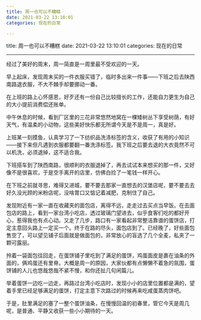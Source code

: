 ```yaml
---
title: 周一也可以不糟糕
date: 2021-03-22 13:10:01
categories: 现在的日常

---
```

title: 周一也可以不糟糕
date: 2021-03-22 13:10:01
categories: 现在的日常


---

经过了美好的周末，周一简直是一周里最不受欢迎的一天。

 

早上起床，发现周末买的一件衣服买错了，临时多出来一件事——下班之后去陕西南路退衣服，不大不棘手却要挪动一番。

 

在上班的路上心怀感恩，好歹还有一份自己比较擅长的工作，还能自力更生为自己的大小提前消费偿还账单。

 

中午休息的时候，看到厂区里的三花非常悠然地窝在一棵矮树丛下享受树荫，有好天气，有温柔的小动物，这些美好快乐都无所谓今天是不是周一，真是好。



上班某一刻摸鱼，认真学习了一下纺织品洗涤标签的含义，收获了有用的小知识——接下来但凡遇到衣服都要翻一番洗涤标签。我下班之后要去退的大衣竟然不可以机洗，必须退掉，这不适合我。

 

下班搭车到了陕西南路，很顺利的衣服退掉了，再去试试本来想买的那一件，又好像不是很喜欢，于是空手离开的店里，仿佛白捡了一笔钱一样开心。

在下班之前就寻思，难得又进城，要不要去那家一直想去的汉堡店呢，要不要去去好久没光顾的米粉店呢，没啥胃口又惦记着减肥，克制住了自己。

 

发现附近有一家一直在收藏夹的面包店，离得不远，走走过去买点当早饭。在去面包店的路上，看到一家台湾小吃店，透过玻璃门望进去，似乎食客们吃的都好开心，惹得我也有点心动。又走了几步，路口有一家看起非常整洁靠谱的蛋饼店，打定主意回头路上一定买一个。终于在路的尽头，面包店到了。已经晚了，好些面包售空了，可以望见铺子后面就是做面包的，非常放心的盲选了几个全麦，私夹了一颗可露丽。

 

拎着一袋面包往回走，在蛋饼铺子里吃到了满足的蛋饼，鸡蛋面皮是裹在油条的外面的，俩鸡蛋还有里脊。大概是周一的原因，大家伙都有点懒懒不着急的氛围，蛋饼铺的人儿也悠哉悠哉不紧不慢，和你还扯几句闲篇儿。

 

举着蛋饼一边吃一边走，再路过台湾小吃店时，发现小小的店里位置都是满的，望着手里已经足够满足的蛋饼，打定主意下次路过的时候再来吃咸蛋蒸肉饼吧。

 

于是，肚里满足的塞了一整个蛋饼油条，在慢慢回温的初春里，管它今天是周几呢，是普通、平静又收获一些小小期待的一天。
